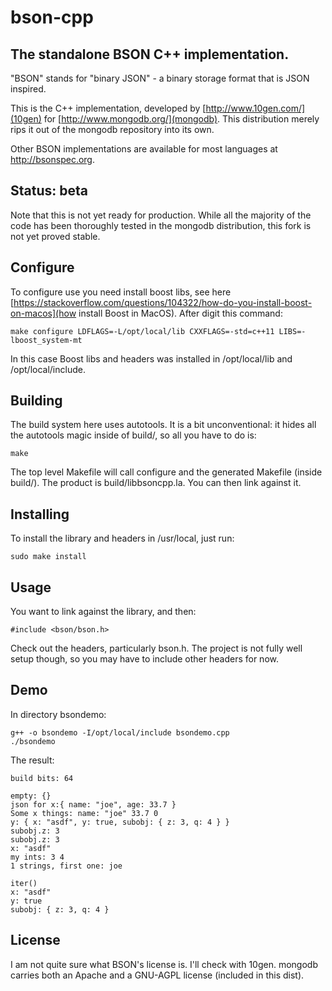 # bson-cpp

## The standalone BSON C++ implementation.

"BSON" stands for "binary JSON" - a binary storage format that is JSON inspired.

This is the C++ implementation, developed by [http://www.10gen.com/](10gen) for
[http://www.mongodb.org/](mongodb). This distribution merely rips it out of the
mongodb repository into its own.

Other BSON implementations are available for most languages at
http://bsonspec.org.

## Status: beta

Note that this is not yet ready for production. While all the majority of the code has been thoroughly tested in the mongodb distribution, this fork is not yet proved stable.

## Configure

To configure use you need install boost libs, see here [https://stackoverflow.com/questions/104322/how-do-you-install-boost-on-macos](how install Boost in MacOS). After digit this command:

    make configure LDFLAGS=-L/opt/local/lib CXXFLAGS=-std=c++11 LIBS=-lboost_system-mt


In this case Boost libs and headers was installed in /opt/local/lib and /opt/local/include.

## Building

The build system here uses autotools. It is a bit unconventional: it hides all
the autotools magic inside of build/, so all you have to do is:

    make


The top level Makefile will call configure and the generated Makefile (inside
build/). The product is build/libbsoncpp.la. You can then link against it.

## Installing

To install the library and headers in /usr/local, just run:

    sudo make install

## Usage

You want to link against the library, and then:

    #include <bson/bson.h>

Check out the headers, particularly bson.h. The project is not fully well setup
though, so you may have to include other headers for now.

## Demo

In directory bsondemo:

    g++ -o bsondemo -I/opt/local/include bsondemo.cpp
    ./bsondemo


The result:

    build bits: 64

    empty: {}
    json for x:{ name: "joe", age: 33.7 }
    Some x things: name: "joe" 33.7 0
    y: { x: "asdf", y: true, subobj: { z: 3, q: 4 } }
    subobj.z: 3
    subobj.z: 3
    x: "asdf"
    my ints: 3 4
    1 strings, first one: joe

    iter()
    x: "asdf"
    y: true
    subobj: { z: 3, q: 4 }


## License

I am not quite sure what BSON's license is. I'll check with 10gen. mongodb
carries both an Apache and a GNU-AGPL license (included in this dist).

